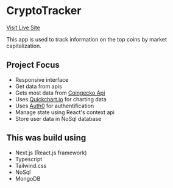 # CryptoTracker

[Visit Live Site](https://top-crypto-coins.vercel.app/)

This app is used to track information on the top coins by market capitalization.

## Project Focus

- Responsive interface
- Get data from apis
- Gets most data from [Coingecko Api](https://www.coingecko.com/en/api/documentation)
- Uses [Quickchart.io](https://quickchart.io/) for charting data
- Uses [Auth0](https://auth0.com/docs) for authentification
- Manage state using React's context api
- Store user data in NoSql database

## This was build using

- Next.js (React.js framework)
- Typescript
- Tailwind.css
- NoSql
- MongoDB

